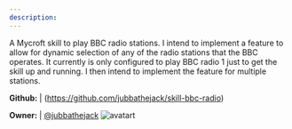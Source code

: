 ```yaml
---
description: 
---
```

A Mycroft skill to play BBC radio stations. I intend to implement a feature to allow for dynamic
selection of any of the radio stations that the BBC operates. It currently is only configured
to play BBC radio 1 just to get the skill up and running. I then intend to implement the
feature for multiple stations.

**Github:** | (https://github.com/jubbathejack/skill-bbc-radio)

**Owner:** | [@jubbathejack](https://github.com/jubbathejack) ![avatart](https://avatars2.githubusercontent.com/u/11790594?v=4)

